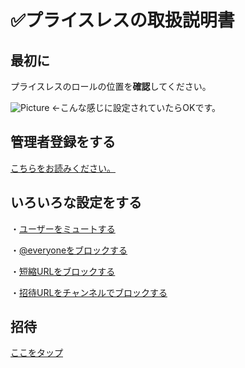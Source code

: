 # ✅プライスレスの取扱説明書 
## 最初に
プライスレスのロールの位置を**確認**してください。

![Picture](https://cdn.discordapp.com/attachments/883984475732733962/915527510622634004/47.png)
←こんな感じに設定されていたらOKです。

## 管理者登録をする
[こちらをお読みください。](https://github.com/akikaki-bot/priceless-docs/blob/main/docs/administration.md)

## いろいろな設定をする

・[ユーザーをミュートする](https://github.com/akikaki-bot/priceless-docs/blob/main/docs/mute.md)

・[@everyoneをブロックする](https://github.com/akikaki-bot/priceless-docs/blob/main/docs/eveblock.md)

・[短縮URLをブロックする](https://github.com/akikaki-bot/priceless-docs/blob/main/docs/tnsk.md)

・[招待URLをチャンネルでブロックする](https://github.com/akikaki-bot/priceless-docs/blob/main/docs/dinv.md)

## 招待
[ここをタップ](https://discord.com/api/oauth2/authorize?client_id=902167328567988294&permissions=8&scope=bot%20applications.commands )
